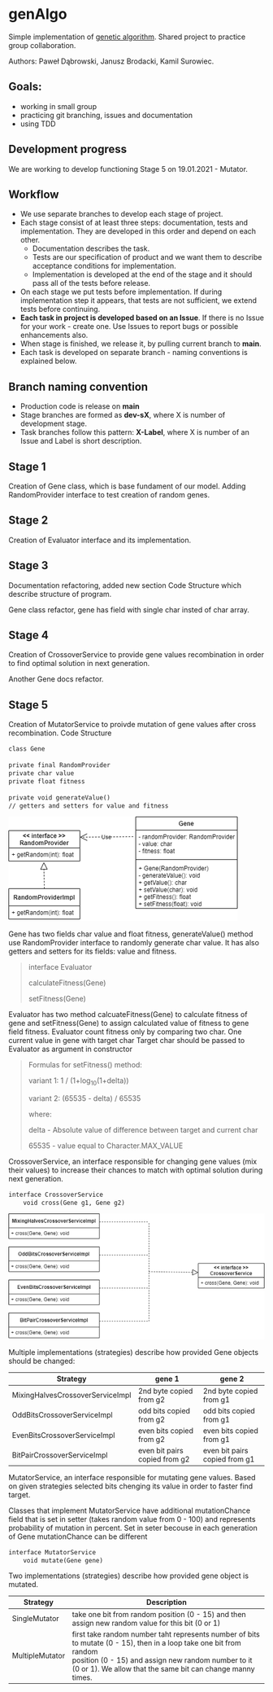 # genAlgo

<p>Simple implementation of <a href="https://pl.wikipedia.org/wiki/Algorytm_genetyczny" target="_blank">genetic algorithm</a>. Shared project to practice group collaboration.</p>
<p>Authors: Paweł Dąbrowski, Janusz Brodacki, Kamil Surowiec.</p>

## Goals:
<ul><li>working in small group</li>
<li>practicing git branching, issues and documentation</li>
<li>using TDD</li></ul>

## Development progress
<p>We are working to develop functioning Stage 5 on 19.01.2021 - Mutator.</p>

## Workflow
- We use separate branches to develop each stage of project.
- Each stage consist of at least three steps: documentation, tests and implementation. They are developed in this order and depend on each other.
    - Documentation describes the task.
    - Tests are our specification of product and we want them to describe acceptance conditions for implementation.
    - Implementation is developed at the end of the stage and it should pass all of the tests before release.
- On each stage we put tests before implementation. If during implementation step it appears, that tests are not sufficient, we extend tests before continuing.
- <b>Each task in project is developed based on an Issue</b>. If there is no Issue for your work - create one. Use Issues to report bugs or possible enhancements also.
- When stage is finished, we release it, by pulling current branch to <b>main</b>.
- Each task is developed on separate branch - naming conventions is explained below.

## Branch naming convention
- Production code is release on <b>main</b>
- Stage branches are formed as <b>dev-sX</b>, where X is number of development stage.
- Task branches follow this pattern: <b>X-Label</b>, where X is number of an Issue and Label is short description.

## Stage 1
<p>Creation of Gene class, which is base fundament of our model. Adding RandomProvider interface to test creation of random genes.</p>

## Stage 2
<p>Creation of Evaluator interface and its implementation. </p>

## Stage 3
<p>Documentation refactoring, added new section Code Structure which describe structure of program.</p>
<p>Gene class refactor, gene has field with single char insted of char array.</p>

## Stage 4
<p>Creation of CrossoverService to provide gene values recombination in order to find optimal solution in next generation.</p>
<p>Another Gene docs refactor.</p>

## Stage 5
<p>Creation of MutatorService to proivde mutation of gene values after cross recombination. </p<
    
## Code Structure

```
class Gene
 
private final RandomProvider
private char value
private float fitness

private void generateValue() 
// getters and setters for value and fitness
```

![Gene class](images/Gene-s4.png)

Gene has two fields char value and float fitness, generateValue() method use RandomProvider interface to randomly generate char value. It has also getters and setters for its fields: value and fitness.

> interface Evaluator
>
> calculateFitness(Gene)
>
> setFitness(Gene)

Evaluator has two method calcuateFitness(Gene) to calculate fitness of gene and setFitness(Gene) to assign calculated value of fitness to gene field fitness.
Evaluator count fitness only by comparing two char. One current value in gene with target char
Target char should be passed to Evaluator as argument in constructor

> Formulas for setFitness() method:
>
> variant 1:  1 / (1+log<sub>10</sub>(1+delta))
>
> variant 2: (65535 - delta) / 65535
>
> where:
>
> delta - Absolute value of difference between target and current char
>
> 65535 - value equal to Character.MAX_VALUE

<p>CrossoverService, an interface responsible for changing gene values (mix their values) to increase their chances 
to match with optimal solution during next generation.</p>

```
interface CrossoverService
    void cross(Gene g1, Gene g2)
```

![Crossover class diagram](images/CrossoverService-s4.png)

<p>Multiple implementations (strategies) describe how provided Gene objects should be changed:</p>

| Strategy                          | gene 1                        | gene 2                        |
| --------------------------------- | ----------------------------- | ----------------------------- |
| MixingHalvesCrossoverServiceImpl  | 2nd byte copied from g2       | 2nd byte copied from g1       |
| OddBitsCrossoverServiceImpl       | odd bits copied from g2       | odd bits copied from g1       |
| EvenBitsCrossoverServiceImpl      | even bits copied from g2      | even bits copied from g1      |
| BitPairCrossoverServiceImpl       | even bit pairs copied from g2 | even bit pairs copied from g1 |

<p>MutatorService, an interface responsible for mutating gene values. Based on given strategies selected bits chenging its value in order to
    faster find target. </p>
<p>Classes that implement MutatorService have additional mutationChance field that is set in setter (takes random value from 0 - 100) and represents probability of mutation in percent. Set in seter becouse in each generation of Gene mutationChance can be different</p>
    
```
interface MutatorService    
    void mutate(Gene gene)
```

<p>Two implementations (strategies) describe how provided gene object is mutated.</p>

| Strategy         | Description                                                                                                        |
| -----------------| -------------------------------------------------------------------------------------------------------------------|
| SingleMutator    | take one bit from random position (0 - 15) and then assign new random value for this bit (0 or 1)                  |
| MultipleMutator  | first take random number taht represents number of bits to mutate (0 - 15), then in a loop take one bit from random <br> position (0 - 15) and assign new random number to it (0 or 1). We allow that the same bit can change manny times.  |
    
